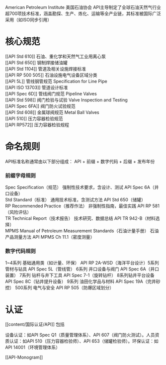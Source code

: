 American Petroleum Institute
美国石油协会
API主导制定了全球石油天然气行业超700项技术标准，涵盖勘探、生产、炼化、运输等全产业链，其标准被国际广泛采用（如ISO同步引用）

# 核心规范

[[​​API Std 610]] 石油、重化学和天然气工业用离心泵  
[[​API Std 650]] 钢制焊接储油罐  
​​[[API Std 1104]] 管道及相关设施焊接标准  
[[API RP 500 505]] 石油设施电气设备区域分类  
[[API 5L]] 管线钢管规范 Specification for Line Pipe  
[[API ISO 13703]] 管道设计标准  
[[API Spec 6D]] 管线阀门规范 Pipeline Valves  
[[API Std 598]]  阀门检验与试验 Valve Inspection and Testing  
[[API Spec 6FA]] 阀门防火试验规范  
[[API Std 608]] 金属球阀规范 Metal Ball Valves  
[[API 510]] 压力容器检验规范  
[[API RP572]] 压力容器检验规程  

# 命名规则
API标准名称通常由以下部分组成：
​​API + 前缀 + 数字代码 + 后缀 + 发布年份​



### 前缀字母规则
​​Spec​​	Specification（规范）	强制性技术要求，含设计、测试	API Spec 6A（井口设备）  
​​Std​​	Standard（标准）	通用技术标准，含测试方法	API Std 650（储罐）  
​​RP​​	Recommended Practice（推荐作法）	非强制性指南，最佳实践	API RP 581（风险评估）  
​​TR​​	Technical Report（技术报告）	技术研究、数据总结	API TR 942-B（材料选择）  
​​MPMS​​	Manual of Petroleum Measurement Standards（石油计量手册）	石油产品测量方法
API MPMS Ch 11.1（密度测量）  

### 数字代码规则​
1~4系列​​	基础通用类（如计量、环保）	API RP 2A-WSD（海洋平台设计）
​​5系列​​	管材与钻具	API Spec 5L（管线管）
​​6系列​​	井口设备与阀门	API Spec 6A（井口装置）
​​7系列​​	钻杆与井下工具	API Spec 7-1（旋转钻杆）
​​8系列​​	钻井平台设备	API Spec 8C（钻井提升设备）
​​9系列​​	油田化学品与材料	API Spec 19A（完井砂控）
​​500系列​​	电气与安全	API RP 505（防爆区域划分）


# 认证
[[content/国际认证/API]] 包括

设备认证​​：如API Spec Q1（质量管理体系）、API 607（阀门防火测试）。
​​人员资质认证​​：如API 510（压力容器检验师）、API 653（储罐检验师）。
​​环保认证​​：如API 14001（环境管理体系）

​​[[API-Monogram]]